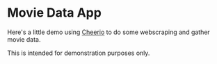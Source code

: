 # Movie Data App

Here's a little demo using [Cheerio](https://github.com/cheeriojs/cheerio) to do some webscraping and gather movie data. 

This is intended for demonstration purposes only.
